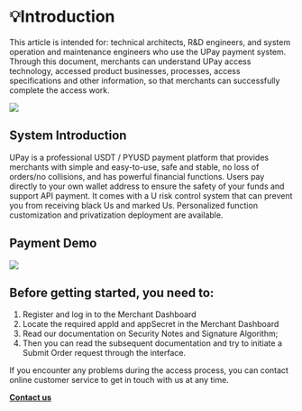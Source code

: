 
# 💡Introduction

This article is intended for: technical architects, R&D engineers, and system operation and maintenance engineers who use the UPay payment system. Through this document, merchants can understand UPay access technology, accessed product businesses, processes, access specifications and other information, so that merchants can successfully complete the access work.


![](https://docs.upay.ink/~gitbook/image?url=https%3A%2F%2F4108688087-files.gitbook.io%2F%7E%2Ffiles%2Fv0%2Fb%2Fgitbook-x-prod.appspot.com%2Fo%2Fspaces%252F1pnDJjcXI5yAsWksoEAL%252Fuploads%252FIDVe9w2NP9ID7rRo9EtR%252Fupay.ink.png%3Falt%3Dmedia%26token%3Db9c3b3cc-03d6-4c2c-b04a-37bd09f6697d&width=768&dpr=4&quality=100&sign=f295ee46&sv=2)


## System Introduction

UPay is a professional USDT / PYUSD payment platform that provides merchants with simple and easy-to-use, safe and stable, no loss of orders/no collisions, and has powerful financial functions. Users pay directly to your own wallet address to ensure the safety of your funds and support API payment. It comes with a U risk control system that can prevent you from receiving black Us and marked Us. Personalized function customization and privatization deployment are available.


## Payment Demo


![](https://docs.upay.ink/~gitbook/image?url=https%3A%2F%2F4108688087-files.gitbook.io%2F%7E%2Ffiles%2Fv0%2Fb%2Fgitbook-x-prod.appspot.com%2Fo%2Fspaces%252F1pnDJjcXI5yAsWksoEAL%252Fuploads%252FgETQZukSZdv1tnMf9WK6%252FUPay-d1.gif%3Falt%3Dmedia%26token%3Dbeb8190f-f82e-43f8-8aaa-ae19ee8f96d2&width=768&dpr=4&quality=100&sign=b03b47a8&sv=2)

## Before getting started, you need to:


1. Register and log in to the Merchant Dashboard
2. Locate the required appId and appSecret in the Merchant Dashboard
3. Read our documentation on Security Notes and Signature Algorithm;
4. Then you can read the subsequent documentation and try to initiate a Submit Order request through the interface.

If you encounter any problems during the access process, you can contact online customer service to get in touch with us at any time.

[**Contact us**](https://t.me/UPay_ink)